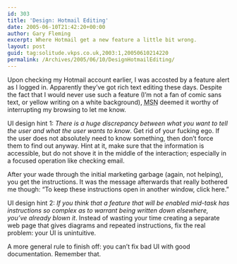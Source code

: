 ```yaml
---
id: 303
title: 'Design: Hotmail Editing'
date: 2005-06-10T21:42:20+00:00
author: Gary Fleming
excerpt: Where Hotmail get a new feature a little bit wrong.
layout: post
guid: tag:solitude.vkps.co.uk,2003:1,20050610214220
permalink: /Archives/2005/06/10/DesignHotmailEditing/
---
```

Upon checking my Hotmail account earlier, I was accosted by a feature alert as I logged in. Apparently they&#8217;ve got rich text editing these days. Despite the fact that I would never use such a feature (I&#8217;m not a fan of comic sans text, or yellow writing on a white background), <acronym title="Microsoft Network">MSN</acronym> deemed it worthy of interrupting my browsing to let me know.

UI design hint 1: _There is a huge discrepancy between what you want to tell the user and what the user wants to know_. Get rid of your fucking ego. If the user does not absolutely need to know something, then don&#8217;t force them to find out anyway. Hint at it, make sure that the information is accessible, but do not shove it in the middle of the interaction; especially in a focused operation like checking email.

After your wade through the initial marketing garbage (again, not helping), you get the instructions. It was the message afterwards that really bothered me though: &#8220;To keep these instructions open in another window, click here.&#8221;

UI design hint 2: _If you think that a feature that will be enabled mid-task has instructions so complex as to warrant being written down elsewhere, you&#8217;ve already blown it_. Instead of wasting your time creating a separate web page that gives diagrams and repeated instructions, fix the real problem: your UI is unintuitive.

A more general rule to finish off: you can&#8217;t fix bad UI with good documentation. Remember that.